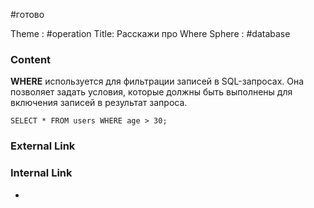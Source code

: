 #готово 

Theme : #operation
Title: Расскажи про Where
Sphere : #database

### Content

**WHERE** используется для фильтрации записей в SQL-запросах. Она позволяет задать условия, которые должны быть выполнены для включения записей в результат запроса.

`SELECT * FROM users WHERE age > 30;`
### External Link



### Internal Link

- 